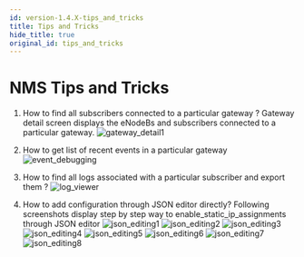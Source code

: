 ```yaml
---
id: version-1.4.X-tips_and_tricks
title: Tips and Tricks
hide_title: true
original_id: tips_and_tricks
---
```

# NMS Tips and Tricks

1. How to find all subscribers connected to a particular gateway ?
Gateway detail screen displays the eNodeBs and subscribers connected to a particular gateway.
![gateway_detail1](assets/nms/userguide/gateway_detail1.png)

2. How to get list of recent events in a particular gateway
![event_debugging](assets/nms/userguide/event_debugging.png)

3. How to find all logs associated with a particular subscriber and export them ?
![log_viewer](assets/nms/userguide/log_viewer_out.gif)

4. How to add configuration through JSON editor directly?
Following screenshots display step by step way to enable_static_ip_assignments through
JSON editor
![json_editing1](assets/nms/userguide/json_editing1.png)
![json_editing2](assets/nms/userguide/json_editing2.png)
![json_editing3](assets/nms/userguide/json_editing3.png)
![json_editing4](assets/nms/userguide/json_editing4.png)
![json_editing5](assets/nms/userguide/json_editing5.png)
![json_editing6](assets/nms/userguide/json_editing6.png)
![json_editing7](assets/nms/userguide/json_editing7.png)
![json_editing8](assets/nms/userguide/json_editing8.png)
